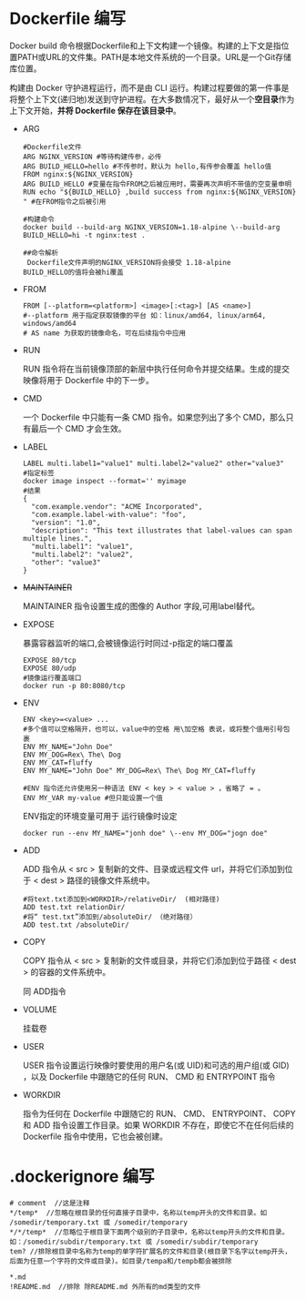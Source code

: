 # Dockerfile 编写

Docker build 命令根据Dockerfile和上下文构建一个镜像。构建的上下文是指位置PATH或URL的文件集。PATH是本地文件系统的一个目录。URL是一个Git存储库位置。

构建由 Docker 守护进程运行，而不是由 CLI 运行。构建过程要做的第一件事是将整个上下文(递归地)发送到守护进程。在大多数情况下，最好从一个**空目录**作为上下文开始，**并将 Dockerfile 保存在该目录中**。

+ ARG

  ```sheLL
  #Dockerfile文件
  ARG NGINX_VERSION #等待构建传参，必传
  ARG BUILD_HELLO=hello #不传参时，默认为 hello,有传参会覆盖 hello值
  FROM nginx:${NGINX_VERSION}
  ARG BUILD_HELLO #变量在指令FROM之后被应用时，需要再次声明不带值的空变量申明
  RUN echo "${BUILD_HELLO} ,build success from nginx:${NGINX_VERSION} " #在FROM指令之后被引用
  ```

  ```shell
  #构建命令
  docker build --build-arg NGINX_VERSION=1.18-alpine \--build-arg BUILD_HELLO=hi -t nginx:test .
  
  ##命令解析
   Dockerfile文件声明的NGINX_VERSION将会接受 1.18-alpine
  BUILD_HELLO的值将会被hi覆盖
  
  ```

+ FROM

  ```shell
  FROM [--platform=<platform>] <image>[:<tag>] [AS <name>]
  #--platform 用于指定获取镜像的平台 如：linux/amd64, linux/arm64,  windows/amd64
  # AS name 为获取的镜像命名，可在后续指令中应用
  ```

+ RUN

  RUN 指令将在当前镜像顶部的新层中执行任何命令并提交结果。生成的提交映像将用于 Dockerfile 中的下一步。

+ CMD

  一个 Dockerfile 中只能有一条 CMD 指令。如果您列出了多个 CMD，那么只有最后一个 CMD 才会生效。

+ LABEL

  ```shell
  LABEL multi.label1="value1" multi.label2="value2" other="value3"
  #指定标签
  docker image inspect --format='' myimage
  #结果
  {
    "com.example.vendor": "ACME Incorporated",
    "com.example.label-with-value": "foo",
    "version": "1.0",
    "description": "This text illustrates that label-values can span multiple lines.",
    "multi.label1": "value1",
    "multi.label2": "value2",
    "other": "value3"
  }
  ```



+ ~~MAINTAINER~~

  MAINTAINER 指令设置生成的图像的 Author 字段,可用label替代。

+ EXPOSE 

  暴露容器监听的端口,会被镜像运行时同过-p指定的端口覆盖

  ```shell
  EXPOSE 80/tcp
  EXPOSE 80/udp
  #镜像运行覆盖端口
  docker run -p 80:8080/tcp 
  ```




+ ENV

  ```shell
  ENV <key>=<value> ...
  #多个值可以空格隔开，也可以，value中的空格 用\加空格 表说，或将整个值用引号包裹
  ENV MY_NAME="John Doe"
  ENV MY_DOG=Rex\ The\ Dog
  ENV MY_CAT=fluffy
  ENV MY_NAME="John Doe" MY_DOG=Rex\ The\ Dog MY_CAT=fluffy
  
  #ENV 指令还允许使用另一种语法 ENV < key > < value > ，省略了 = 。
  ENV MY_VAR my-value #但只能设置一个值
  ```

  ENV指定的环境变量可用于 运行镜像时设定 

  ```shell
  docker run --env MY_NAME="jonh doe" \--env MY_DOG="jogn doe"
  ```


+ ADD

  ADD 指令从 < src > 复制新的文件、目录或远程文件 url，并将它们添加到位于 < dest > 路径的镜像文件系统中。

  ```shell
  #将text.txt添加到<WORKDIR>/relativeDir/  (相对路径)
  ADD test.txt relationDir/
  #将“ test.txt”添加到/absoluteDir/ （绝对路径）
  ADD test.txt /absoluteDir/
  ```

  

+ COPY

  COPY 指令从 < src > 复制新的文件或目录，并将它们添加到位于路径 < dest > 的容器的文件系统中。

  同 ADD指令

+ VOLUME

  挂载卷

+ USER

  USER 指令设置运行映像时要使用的用户名(或 UID)和可选的用户组(或 GID) ，以及 Dockerfile 中跟随它的任何 RUN、 CMD 和 ENTRYPOINT 指令

+ WORKDIR

  指令为任何在 Dockerfile 中跟随它的 RUN、 CMD、 ENTRYPOINT、 COPY 和 ADD 指令设置工作目录。如果 WORKDIR 不存在，即使它不在任何后续的 Dockerfile 指令中使用，它也会被创建。













# .dockerignore 编写

```shell
# comment  //这是注释
*/temp*  //忽略在根目录的任何直接子目录中，名称以temp开头的文件和目录。如 /somedir/temporary.txt 或 /somedir/temporary
*/*/temp*  //忽略位于根目录下面两个级别的子目录中，名称以temp开头的文件和目录。如：/somedir/subdir/temporary.txt 或 /somedir/subdir/temporary
tem? //排除根目录中名称为temp的单字符扩展名的文件和目录(根目录下名字以temp开头，后面为任意一个字符的文件或目录)。如目录/tempa和/tempb都会被排除

*.md
!README.md  //排除 除README.md 外所有的md类型的文件
```



